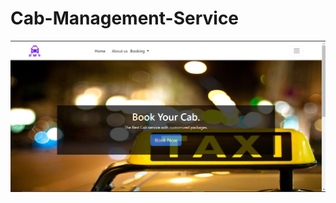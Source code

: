 # Cab-Management-Service
![alt text](https://github.com/georgekuttycl/Cab-Management-Service/blob/master/Screenshots/HomePage%20part%201.jpg)
